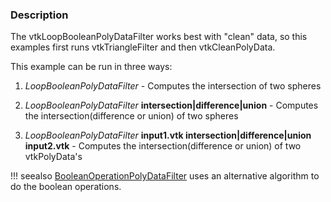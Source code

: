 ### Description
The vtkLoopBooleanPolyDataFilter works best with "clean" data, so this examples first runs vtkTriangleFilter and then vtkCleanPolyData.

This example can be run in three ways:

1.  *LoopBooleanPolyDataFilter* - Computes the intersection of two spheres

2.  *LoopBooleanPolyDataFilter* **intersection|difference|union** - Computes the intersection(difference or union) of two spheres

3.  *LoopBooleanPolyDataFilter* **input1.vtk intersection|difference|union input2.vtk** - Computes the intersection(difference or union) of two vtkPolyData's

!!! seealso
    [BooleanOperationPolyDataFilter](/Cxx/PolyData/BooleanOperationPolyDataFilter) uses an alternative algorithm to do the boolean operations.
